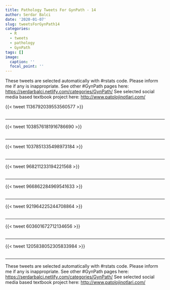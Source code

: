 ```yaml
---
title: Pathology Tweets For GynPath - 14
author: Serdar Balci
date: '2020-01-07'
slug: tweetsForGynPath14
categories:
  - R
  - tweets
  - pathology
  - GynPath
tags: []
image:
  caption: ''
  focal_point: ''
---
```



These tweets are selected automatically with #rstats code. Please inform me if any is inappropriate.
See other #GynPath pages here: https://serdarbalci.netlify.com/categories/GynPath/ 
See selected social media based textbook project here: http://www.patolojinotlari.com/

{{< tweet 1136792039553560577 >}}
<br>
<br>
<hr>
{{< tweet 1038576181916786690 >}}
<br>
<br>
<hr>
{{< tweet 1037851335498973184 >}}
<br>
<br>
<hr>
{{< tweet 968211233194221568 >}}
<br>
<br>
<hr>
{{< tweet 966862284969541633 >}}
<br>
<br>
<hr>
{{< tweet 921964225244708864 >}}
<br>
<br>
<hr>
{{< tweet 603601672712134656 >}}
<br>
<br>
<hr>
{{< tweet 1205838052305833984 >}}
<br>
<br>
<hr>


These tweets are selected automatically with #rstats code. Please inform me if any is inappropriate.
See other #GynPath pages here: https://serdarbalci.netlify.com/categories/GynPath/ 
See selected social media based textbook project here: http://www.patolojinotlari.com/
